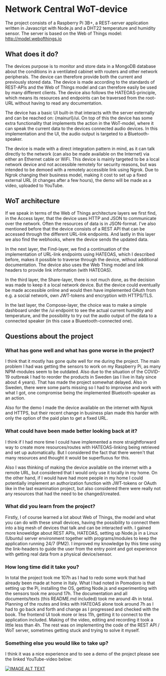 # Network Central WoT-device

The project consists of a Raspberry Pi 3B+, a REST-server application written in Javascript with Node.js and a DHT22 temperature and humidity sensor.
The server is based on the Web of Things model: http://model.webofthings.io

## What does it do?

The devices purpose is to monitor and store data in a MongoDB database about the conditions in a ventilated cabinet with routers and other network peripherals.
The device can therefore provide both the current and previously stored data. The device is made according to the standards of REST-APIs and the Web of Things model 
and can therefore easily be used by many different clients. The device also follows the HATEOAS-principle, which means its resources and endpoints can be traversed from the root-URL without having to read any documentation.

The device has a basic UI built-in that interacts with the server externally and can be reached on: {mainurl}/ui.
On top of this the device has some extra functionality that implements the action in the WoT-model, where it can speak the current data to the devices connected audio devices.
In this implementation and the UI, the audio output is targeted to a Bluetooth-speaker.

The device is made with a direct integration pattern in mind, as it can talk directly to the network (can also be made available on the Internet) via either an Ethernet cable or WiFi.
This device is mainly targeted to be a local network device and not accessible remotely for security reasons, but was intended to be demoed with a remotely accessible link using Ngrok.
Due to Ngrok changing their business model, making it cost to set up a fixed external URL (it changes after a few hours), the demo will be made as a video, uploaded to YouTube.

## WoT architecture

If we speak in terms of the Web of Things architecture layers we first find, in the Access layer, that the device uses HTTP and JSON to communicate over the network.
Often the resources of data is in JSON-format. I've also mentioned before that the device consists of a REST API that can be accessed through the different URL-link endpoints.
And lastly in this layer we also find the webhooks, where the device sends the updated data.

In the next layer, the Find-layer, we find a continuation of the implementation of URL-link endpoints using HATEOAS, which I described before, makes it possible to traverse through the device,
without additional documentation. The device also uses the Web Thing model and link headers to provide link information (with HATEOAS).

In the third layer, the Share-layer, there is not much done, as the decision was made to keep it a local network device. But the device could eventually be made accessible online and would then have implemented OAuth from e.g. a social network, own JWT-tokens and encryption with HTTPS/TLS.

In the last layer, the Compose-layer, the choice was to make a simple dashboard under the /ui endpoint to see the actual current humidity and temperature, and the possibility to try out the audio output of the data to a connected speaker (in this case a Blueetooth-connected one).

## Questions about the project

### What has gone well and what has gone worse in the project?

I think that it mostly has gone quite well for me during the project. The main problem I had was getting the sensors to work on my Raspberry Pi, as many NPM-modules seem to be outdated.
Also due to the situation of the COVID-19 outbreak I had to reorder the products in Sweden (as I live in Italy since about 4 years). That has made the project somewhat delayed.
Also in Sweden, there were some parts missing so I had to improvise and work with what I got, one compromise being the implemented Bluetooth-speaker as an action.

Also for the demo I made the device available on the internet with Ngrok and HTTPS, but their recent change in business plan made this harder with only the option of the paid plan to get a fixed URL.

### What could have been made better looking back at it?

I think if I had more time I could have implemented a more straightforward way to create more resources/routes with HATEOAS-linking being retrieved and set up automatically. But I considered the fact that there weren't that many resources and thought it would be superfluous for this.

Also I was thinking of making the device available on the internet with a remote URL, but considered that I would only use it locally in my home. On the other hand, 
if I would have had more people in my home I could potentially implement an authorization function with JWT-tokens or OAuth like in the last examination project, 
but also considered there were really not any resources that had the need to be changed/created.

### What did you learn from the project?

Firstly, I of course learned a lot about Web of Things, the model and what you can do with these small devices, having the possibility to connect them into a big mesh of devices that talk and can be interacted with.
I gained more knoweldge about REST APIs, HATEOAS, setting up Node.js in a Linux (Ubuntu) server environment together with programs/modules to keep the application running 24/7 (PM2).
I improved my knowledge by this time using the link-headers to guide the user from the entry point and got experience with getting real data from a physical device/sensor.

### How long time did it take you?

In total the project took me 107h as I had to redo some work that had already been made at home in Italy.
What I had noted in Pomodoro is that setting up the Pi, installing the OS, getting Node.js and experimenting with the sensors took me around 17h.
The documentation and all documents/texts (this README.md included) took me around 4h in total.
Planning of the routes and links with HATEOAS alone took around 7h as I had to go back and forth and change as I progressed and checked with the book.
The frontend UI took more or less 11h, getting it to connect to the application included.
Making of the video, editing and recording it took a little less than 4h.
The rest was on implementing the code of the REST API / WoT server, sometimes getting stuck and trying to solve it myself.

### Something else you would like to take up?

I think it was a nice experience and to see a demo of the project please see the linked YouTube-video below:

[![IMAGE ALT TEXT](http://img.youtube.com/vi/5SBR5e3tCcw/0.jpg)](https://youtu.be/5SBR5e3tCcw "1DV527 - Web of Things device")
